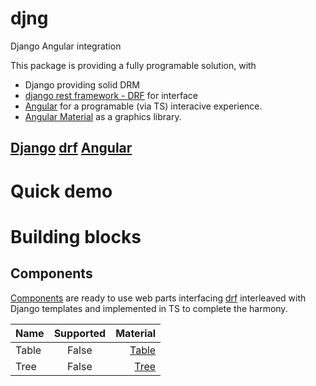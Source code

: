 # djng

Django Angular integration

This package is providing a fully programable solution, with 
- Django providing solid DRM
- [django rest framework - DRF](https://www.django-rest-framework.org/) for interface
- [Angular](https://angular.dev/) for a programable (via TS)  interacive experience.
- [Angular Material][Angular Material] as a graphics library.

[Django][Django]  [drf][drf]  [Angular][Angular]
-

# Quick demo

# Building blocks

## Components

[Components][Components] are ready to use web parts interfacing [drf][drf] interleaved with Django templates and implemented in TS to complete the harmony.


| Name              | Supported  | Material |
| :---------------- | :--------: | -------: |
| Table             |   False    | [Table](https://material.angular.io/components/table/overview) |
| Tree              |   False    | [Tree](https://material.angular.io/components/tree/overview) |


[Django]: docs/django.md
[drf]: docs/drf.md
[Angular]: docs/angular.md
[Angular Material]: docs/angular_material.md
[Components]: docs/components.md

